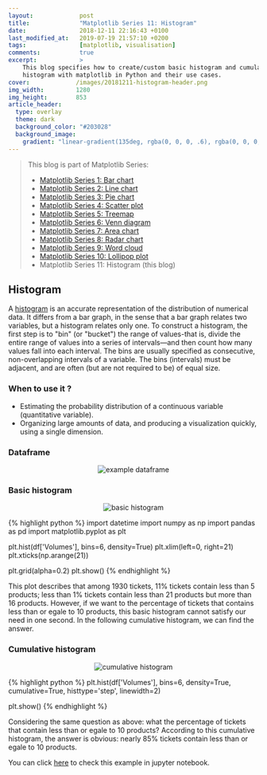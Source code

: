 ```yaml
---
layout:             post
title:              "Matplotlib Series 11: Histogram"
date:               2018-12-11 22:16:43 +0100
last_modified_at:   2019-07-19 21:57:10 +0200
tags:               [matplotlib, visualisation]
comments:           true
excerpt:            >
    This blog specifies how to create/custom basic histogram and cumulative
    histogram with matplotlib in Python and their use cases.
cover:             /images/20181211-histogram-header.png
img_width:         1280
img_height:        853
article_header:
  type: overlay
  theme: dark
  background_color: "#203028"
  background_image:
    gradient: "linear-gradient(135deg, rgba(0, 0, 0, .6), rgba(0, 0, 0, .4))"
---
```


> This blog is part of Matplotlib Series:
> * [Matplotlib Series 1: Bar chart][series1]
> * [Matplotlib Series 2: Line chart][series2]
> * [Matplotlib Series 3: Pie chart][series3]
> * [Matplotlib Series 4: Scatter plot][series4]
> * [Matplotlib Series 5: Treemap][series5]
> * [Matplotlib Series 6: Venn diagram][series6]
> * [Matplotlib Series 7: Area chart][series7]
> * [Matplotlib Series 8: Radar chart][series8]
> * [Matplotlib Series 9: Word cloud][series9]
> * [Matplotlib Series 10: Lollipop plot][series10]
> * Matplotlib Series 11: Histogram (this blog)

## Histogram
A [histogram][histogram] is an accurate representation of the distribution of
numerical data. It differs from a bar graph, in the sense that a bar graph
relates two variables, but a histogram relates only one. To construct a
histogram, the first step is to "bin" (or "bucket") the range of values-that
is, divide the entire range of values into a series of intervals—and then count
how many values fall into each interval. The bins are usually specified as
consecutive, non-overlapping intervals of a variable. The bins (intervals) must
be adjacent, and are often (but are not required to be) of equal size.

### When to use it ?
- Estimating the probability distribution of a continuous variable
(quantitative variable).
- Organizing large amounts of data, and producing a visualization quickly,
using a single dimension.

### Dataframe
<p align="center">
  <img alt="example dataframe"
  src="{{ site.baseurl }}/images/20181211-df.png"/>
</p>

### Basic histogram
<p align="center">
  <img alt="basic histogram"
  src="{{ site.baseurl }}/images/20181211-basic-histogram.png"/>
</p>

{% highlight python %}
import datetime
import numpy as np
import pandas as pd
import matplotlib.pyplot as plt

plt.hist(df['Volumes'], bins=6, density=True)
plt.xlim(left=0, right=21)
plt.xticks(np.arange(21))

plt.grid(alpha=0.2)
plt.show()
{% endhighlight %}

This plot describes that among 1930 tickets, 11% tickets contain less than 5
products; less than 1% tickets contain less than 21 products but more than 16
products. However, if we want to the percentage of tickets that contains less
than or egale to 10 products, this basic histogram cannot satisfy our need in
one second. In the following cumulative histogram, we can find the answer.

### Cumulative histogram
<p align="center">
  <img alt="cumulative histogram"
  src="{{ site.baseurl }}/images/20181211-cumulative-histogram.png"/>
</p>

{% highlight python %}
plt.hist(df['Volumes'], bins=6, density=True, cumulative=True,
         histtype='step', linewidth=2)

plt.show()
{% endhighlight %}

Considering the same question as above: what the percentage of tickets that
contain less than or egale to 10 products? According to this cumulative
histogram, the answer is obvious: nearly 85% tickets contain less than or egale
to 10 products.

You can click [here][notebook] to check this example in jupyter notebook.

[histogram]: https://en.wikipedia.org/wiki/Histogram
[notebook]: https://github.com/jingwen-z/python-playground/blob/master/python_for_data_analysis/plotting_and_visualization/histogram.ipynb
[series1]: https://jingwen-z.github.io/data-viz-with-matplotlib-series1-bar-chart/
[series2]: https://jingwen-z.github.io/data-viz-with-matplotlib-series2-line-chart/
[series3]: https://jingwen-z.github.io/data-viz-with-matplotlib-series3-pie-chart/
[series4]: https://jingwen-z.github.io/data-viz-with-matplotlib-series4-scatter-plot/
[series5]: https://jingwen-z.github.io/data-viz-with-matplotlib-series5-treemap/
[series6]: https://jingwen-z.github.io/data-viz-with-matplotlib-series6-venn-diagram/
[series7]: https://jingwen-z.github.io/data-viz-with-matplotlib-series7-area-chart/
[series8]: https://jingwen-z.github.io/data-viz-with-matplotlib-series8-radar-chart/
[series9]: https://jingwen-z.github.io/data-viz-with-matplotlib-series9-word-cloud/
[series10]: https://jingwen-z.github.io/data-viz-with-matplotlib-series10-lollipop-plot/
